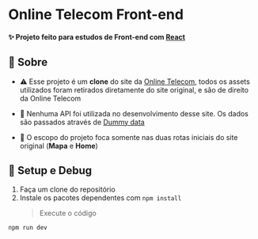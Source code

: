 # Online Telecom Front-end

#### ✨ Projeto feito para estudos de Front-end com [React](https://reactjs.org/)

## 📜 Sobre

- ⚠️ Esse projeto é um **clone** do site da [Online Telecom](https://www.onlinetelecom.com.br/), todos os assets utilizados foram retirados diretamente do site original, e são de direito da Online Telecom

- 🛑 Nenhuma API foi utilizada no desenvolvimento desse site. Os dados são passados através de [Dummy data](https://github.com/nellfs/online-telecom/tree/main/src/utils)

- 🌱 O escopo do projeto foca somente nas duas rotas iniciais do site original (**Mapa** e **Home**)

## 🏃 Setup e Debug

1. Faça um clone do repositório
2. Instale os pacotes dependentes com `npm install`
   > Execute o código

```
npm run dev
```
